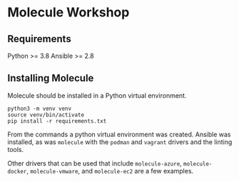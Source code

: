 # Molecule Workshop

## Requirements

Python >= 3.8
Ansible >= 2.8

## Installing Molecule

Molecule should be installed in a Python virtual environment.

```console
python3 -m venv venv
source venv/bin/activate
pip install -r requirements.txt
```

From the commands a python virtual environment was created. Ansible was installed,
as was `molecule` with the `podman` and `vagrant` drivers and the linting tools.

Other drivers that can be used that include `molecule-azure`, `molecule-docker`,
`molecule-vmware`, and `molecule-ec2` are a few examples.
